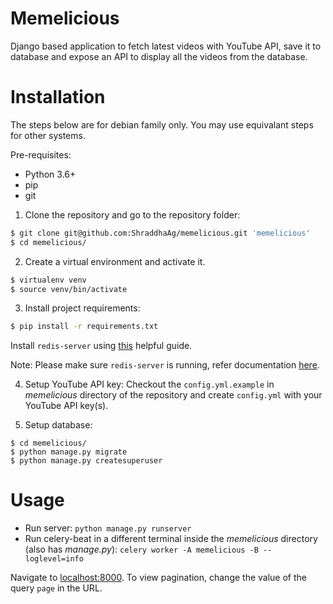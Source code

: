 # Memelicious

Django based application to fetch latest videos with YouTube API, save it to database and expose an API to display all the videos from the database.


# Installation

The steps below are for debian family only. You may use equivalant steps for other systems.

Pre-requisites:

- Python 3.6+
- pip
- git

1. Clone the repository and go to the repository folder:

```bash
$ git clone git@github.com:ShraddhaAg/memelicious.git 'memelicious'
$ cd memelicious/
```

2. Create a virtual environment and activate it.

```bash
$ virtualenv venv
$ source venv/bin/activate
```

3. Install project requirements:

```bash
$ pip install -r requirements.txt
```
Install `redis-server` using [this](https://www.digitalocean.com/community/tutorials/how-to-install-and-configure-redis-on-ubuntu-16-04) helpful guide.

Note: Please make sure `redis-server` is running, refer documentation [here](https://redis.io/topics/quickstart#check-if-redis-is-working).

4. Setup YouTube API key: Checkout the `config.yml.example` in *memelicious* directory of the repository and create `config.yml` with your YouTube API key(s).

5. Setup database:

```
$ cd memelicious/
$ python manage.py migrate
$ python manage.py createsuperuser
```

# Usage


- Run server: `python manage.py runserver`
- Run celery-beat in a different terminal inside the *memelicious* directory (also has *manage.py*): `celery worker -A memelicious -B --loglevel=info`

Navigate to [localhost:8000](http://localhost:8000/app/list/?page=1). To view pagination, change the value of the query `page` in the URL.

